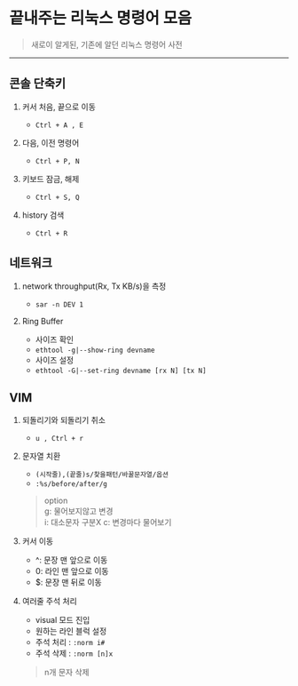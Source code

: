 # 끝내주는 리눅스 명령어 모음

> 새로이 알게된, 기존에 알던 리눅스 명령어 사전

---

## 콘솔 단축키

1. 커서 처음, 끝으로 이동

   - `Ctrl + A , E`

2. 다음, 이전 명령어

   - `Ctrl + P, N`

3. 키보드 잠금, 해제

   - `Ctrl + S, Q`

4. history 검색

   - `Ctrl + R`

## 네트워크

1. network throughput(Rx, Tx KB/s)을 측정

   - `sar -n DEV 1`

2. Ring Buffer

   - 사이즈 확인
   - `ethtool -g|--show-ring devname`
   - 사이즈 설정
   - `ethtool -G|--set-ring devname [rx N] [tx N]`

## VIM

1. 되돌리기와 되돌리기 취소

   - `u , Ctrl + r`

2. 문자열 치환

    - `(시작줄),(끝줄)s/찾을패턴/바꿀문자열/옵션`
    - `:%s/before/after/g`
    > option  
    > g: 물어보지않고 변경  
    > i: 대소문자 구분X
    > c: 변경마다 물어보기

3. 커서 이동

    - ^: 문장 맨 앞으로 이동
    - 0: 라인 맨 앞으로 이동
    - $: 문장 맨 뒤로 이동

4. 여러줄 주석 처리

    - visual 모드 진입
    - 원하는 라인 블럭 설정
    - 주석 처리 : `:norm i#`
    - 주석 삭제 : `:norm [n]x`
     > n개 문자 삭제
